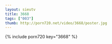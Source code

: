 ```yaml
--- 
layout: sieutv
title: 3668
tags: ["003"]
thumb: http://porn720.net/video/3668/poster.jpg
---
```

{% include porn720 key="3668" %} 
